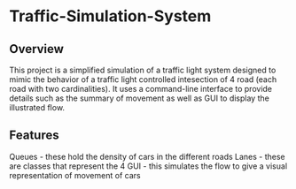 # Traffic-Simulation-System
## Overview
This project is a simplified simulation of a traffic light system designed to mimic the behavior of a traffic light controlled intesection of 4 road (each road with two cardinalities). It uses a command-line interface to provide details such as the summary of movement as well as GUI to display the illustrated flow.

## Features
Queues -  these hold the density of cars in the different roads
Lanes - these are classes that represent the 4 
GUI - this simulates the flow to give a visual representation of movement of cars

## 